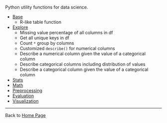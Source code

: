 Python utility functions for data science. 
- [Base](https://github.com/yang-zhang/ds-utils/blob/master/ds_utils/base.py)
  - R-like table function
- [Explore](https://github.com/yang-zhang/ds-utils/blob/master/ds_utils/explore.py)
  - Missing value percentage of all columns in df
  - Get all unique keys in df
  - Count `*` group by columns
  - Customized `describe()` for numerical columns
  - Describe a numerical column given the value of a categorical column
  - Describe categorical columns including distribution of values
  - Describe a categorical column given the value of a categorical column
- [Stats](https://github.com/yang-zhang/ds-utils/blob/master/ds_utils/stats.py)
- [Math](https://github.com/yang-zhang/ds-utils/blob/master/ds_utils/math_functions.py)
- [Preprocessing](https://github.com/yang-zhang/ds-utils/blob/master/ds_utils/preprocessing.py)
- [Evaluation](https://github.com/yang-zhang/ds-utils/blob/master/ds_utils/evaluation.py)
- [Visualization](https://github.com/yang-zhang/ds-utils/blob/master/ds_utils/visualization.py)

---
Back to [Home Page](https://yang-zhang.github.io/)

